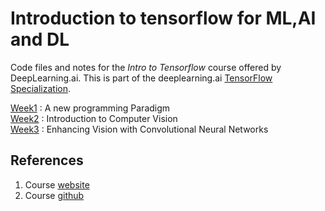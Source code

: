 # Introduction to tensorflow for ML,AI and DL  

Code files and notes for the *Intro to Tensorflow* course offered by DeepLearning.ai. This is part of the deeplearning.ai [TensorFlow Specialization](https://www.coursera.org/professional-certificates/tensorflow-in-practice).

[Week1](Week-1/) : A new programming Paradigm  
[Week2](Week-2/) : Introduction to Computer Vision  
[Week3](Week-3/) : Enhancing Vision with Convolutional Neural Networks


## References  
1. Course [website](https://www.coursera.org/learn/introduction-tensorflow)  
2. Course [github](https://github.com/https-deeplearning-ai/tensorflow-1-public)